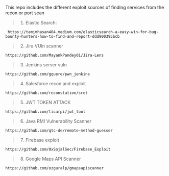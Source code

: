 This repo includes the different exploit sources of finding services from the recon or port scan

> 1. Elastic Search:
```
 https://tamimhasan404.medium.com/elasticsearch-a-easy-win-for-bug-bounty-hunters-how-to-find-and-report-ddd900395bcb
```

> 2. Jira VUln scanner
```
https://github.com/MayankPandey01/Jira-Lens
```

> 3. Jenkins server vuln
```
https://github.com/gquere/pwn_jenkins
```

> 4. Salesforce recon and exploit
```
https://github.com/reconstation/sret
```

> 5. JWT TOKEN ATTACK
```
https://github.com/ticarpi/jwt_tool
```

> 6. Java RMI Vulnerability Scanner
```
https://github.com/qtc-de/remote-method-guesser
```

> 7. Firebase exploit
```
https://github.com/0xSojalSec/Firebase_Exploit
```

> 8. Google Maps API Scanner
```
https://github.com/ozguralp/gmapsapiscanner
```
